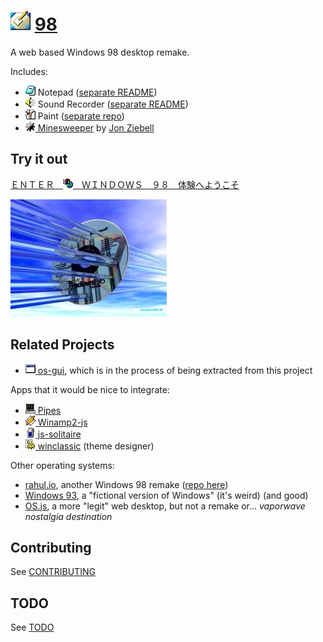 
# ![](images/icons/desktop-32x32.png) [98](https://98.js.org)

A web based Windows 98 desktop remake.

Includes:
* ![](images/icons/notepad-16x16.png) Notepad ([separate README](notepad/README.md))
* ![](images/icons/speaker-16x16.png) Sound Recorder ([separate README](sound-recorder/README.md))
* ![](images/icons/paint-16x16.png) Paint ([separate repo](https://github.com/1j01/jspaint))
* [![](images/icons/minesweeper-16x16.png) Minesweeper](https://github.com/ziebelje/minesweeper) by [Jon Ziebell](https://github.com/ziebelje/)

## Try it out

[ ＥＮＴＥＲ　![](images/icons/windows-update-16x16.png)　ＷＩＮＤＯＷＳ　９８　体験へようこそ](https://98.js.org/)

[![](images/3d.jpg)](https://98.js.org/)

## Related Projects

* [![](images/icons/task-16x16.png) os-gui](https://github.com/1j01/os-gui), which is in the process of being extracted from this project

Apps that it would be nice to integrate:
* [![](images/icons/pipes-16x16.png) Pipes](https://github.com/1j01/pipes)
* [![](images/icons/winamp2-16x16.png) Winamp2-js](https://github.com/captbaritone/winamp2-js)
* [![](images/icons/solitaire-16x16.png) js-solitaire](https://github.com/uzi88/js-solitaire)
* [![](images/icons/settings-16x16.png) winclassic](https://github.com/tpenguinltg/winclassic) (theme designer)

Other operating systems:
* [rahul.io](https://rahul.io/), another Windows 98 remake ([repo here](https://github.com/lolstring/window98-html-css-js))
* [Windows 93](https://www.windows93.net/), a "fictional version of Windows" (it's weird) (and good)
* [OS.js](https://www.os-js.org/), a more "legit" web desktop, but not a remake or... *vaporwave nostalgia destination*

## Contributing

See [CONTRIBUTING](CONTRIBUTING.md)

## TODO

See [TODO](TODO.md)
